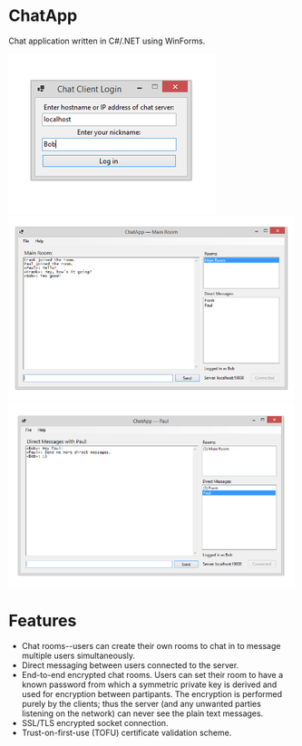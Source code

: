 # ChatApp

Chat application written in C#/.NET using WinForms.

![Login screen](Screenshots/login.png)
![Rooms demo](Screenshots/room.png)
![Direct message demo](Screenshots/direct.png)

# Features
* Chat rooms--users can create their own rooms to chat in to message multiple users simultaneously.
* Direct messaging between users connected to the server.
* End-to-end encrypted chat rooms.  Users can set their room to have a known password from which a symmetric private key is derived and used for encryption between partipants.  The encryption is performed purely by the clients; thus the server (and any unwanted parties listening on the network) can never see the plain text messages.
* SSL/TLS encrypted socket connection.
* Trust-on-first-use (TOFU) certificate validation scheme.
